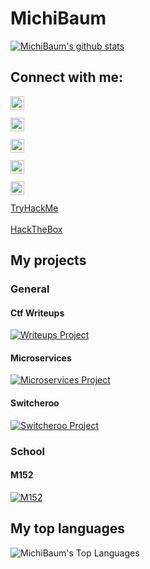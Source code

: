 # MichiBaum

[![MichiBaum's github stats](https://github-readme-stats.vercel.app/api?username=MichiBaum&count_private=true&show_icons=true&theme=great-gatsby)](https://github.com/MichiBaum/github-readme-stats)  

## Connect with me:

[<img align="left" alt="LinkedIn" width="22px" src="https://cdn.jsdelivr.net/npm/simple-icons@3.0.1/icons/linkedin.svg" />](https://www.linkedin.com/in/michael-baumberger-a06306198/)<br>  
[<img align="left" alt="Twitter" width="22px" src="https://cdn.jsdelivr.net/npm/simple-icons@3.0.1/icons/twitter.svg" />](https://twitter.com/baum_michi)<br>  
[<img align="left" alt="Instagram Private" width="22px" src="https://cdn.jsdelivr.net/npm/simple-icons@3.0.1/icons/instagram.svg" />](https://www.instagram.com/jaloleyboi/)<br>  
[<img align="left" alt="Instagram Public" width="22px" src="https://cdn.jsdelivr.net/npm/simple-icons@3.0.1/icons/instagram.svg" />](https://www.instagram.com/michi_009/)<br>  
[<img align="left" alt="Docker Hub" width="22px" src="https://cdn.jsdelivr.net/npm/simple-icons@3.0.1/icons/docker.svg" />](https://hub.docker.com/u/70131370)<br>  
[TryHackMe](https://tryhackme.com/p/MichiBaum)<br>  
[HackTheBox](https://www.hackthebox.eu/profile/446524)<br>  

## My projects

### General

#### Ctf Writeups

[![Writeups Project](https://github-readme-stats.vercel.app/api/pin/?username=MichiBaum&repo=writeups&show_owner=true)](https://github.com/MichiBaum/writeups)

#### Microservices

[![Microservices Project](https://github-readme-stats.vercel.app/api/pin/?username=MichiBaum&repo=Microservices&show_owner=true)](https://github.com/MichiBaum/Microservices)

#### Switcheroo

[![Switcheroo Project](https://github-readme-stats.vercel.app/api/pin/?username=MichiBaum&repo=Switcheroo&show_owner=true)](https://github.com/MichiBaum/Switcheroo)  

### School

#### M152

[![M152](https://github-readme-stats.vercel.app/api/pin/?username=MichiBaum&repo=m152&show_owner=true)](https://github.com/MichiBaum/m152)  

## My top languages

<img align="left" alt="MichiBaum's Top Languages" src="https://github-readme-stats.vercel.app/api/top-langs/?username=MichiBaum&hide_border=true" /><br>  
